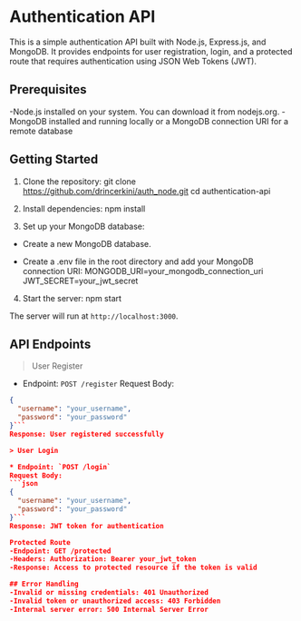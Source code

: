 # Authentication API

This is a simple authentication API built with Node.js, Express.js, and MongoDB. It provides endpoints for user registration, login, and a protected route that requires authentication using JSON Web Tokens (JWT).

## Prerequisites

-Node.js installed on your system. You can download it from nodejs.org.
-MongoDB installed and running locally or a MongoDB connection URI for a remote database

## Getting Started

1. Clone the repository:
git clone https://github.com/drincerkini/auth_node.git
cd authentication-api

2. Install dependencies:
npm install

3. Set up your MongoDB database:

* Create a new MongoDB database.

* Create a .env file in the root directory and add your MongoDB connection 
URI:
MONGODB_URI=your_mongodb_connection_uri
JWT_SECRET=your_jwt_secret

4. Start the server:
npm start

The server will run at `http://localhost:3000`.

## API Endpoints

> User Register
* Endpoint: `POST /register`
Request Body:
```json
{
  "username": "your_username",
  "password": "your_password"
}```
Response: User registered successfully

> User Login

* Endpoint: `POST /login`
Request Body:
```json
{
  "username": "your_username",
  "password": "your_password"
}```
Response: JWT token for authentication

Protected Route
-Endpoint: GET /protected
-Headers: Authorization: Bearer your_jwt_token
-Response: Access to protected resource if the token is valid

## Error Handling
-Invalid or missing credentials: 401 Unauthorized
-Invalid token or unauthorized access: 403 Forbidden
-Internal server error: 500 Internal Server Error